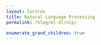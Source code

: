 ```yaml
---
layout: toctree
title: Natural Language Processing
permalink: /blog/ml-dl/nlp/

enumerate_grand_children: true
---
```

